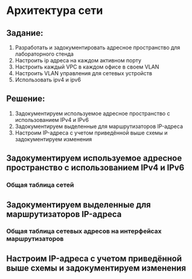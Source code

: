 # Архитектура сети 
## Задание:
1. Разработать и задокументировать адресное пространство для лабораторного стенда
2. Настроить ip адреса на каждом активном порту
3. Настроить каждый VPC в каждом офисе в своем VLAN
4. Настроить VLAN управления для сетевых устройств
5. Использовать ipv4 и ipv6
## Решение: 
1. Задокументируем используемое адресное пространство с использованием IPv4 и IPv6
2. Задокументируем выделенные для маршрутизаторов IP-адреса
3. Настроим IP-адреса с учетом приведённой выше схемы и задокументируем изменения


## Задокументируем используемое адресное пространство с использованием IPv4 и IPv6
### Общая таблица сетей




## Задокументируем выделенные для маршрутизаторов IP-адреса
### Общая таблица сетевых адресов на интерфейсах маршрутизаторов




## Настроим IP-адреса с учетом приведённой выше схемы и задокументируем изменения


